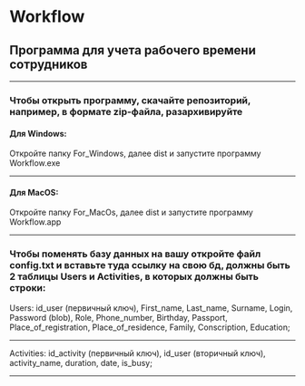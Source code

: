 # Workflow 
## Программа для учета рабочего времени сотрудников
***
### Чтобы открыть программу, скачайте репозиторий, например, в формате zip-файла, разархивируйте
#### Для Windows:
Откройте папку For_Windows, далее dist и запустите программу Workflow.exe
***
#### Для MacOS:
Откройте папку For_MacOs, далее dist и запустите программу Workflow.app
***
### Чтобы поменять базу данных на вашу откройте файл config.txt и вставьте туда ссылку на свою бд, должны быть 2 таблицы Users и Activities, в которых должны быть строки:
Users:
id_user (первичный ключ),
First_name,
Last_name,
Surname,
Login,
Password (blob),
Role,
Phone_number,
Birthday,
Passport,
Place_of_registration,
Place_of_residence,
Family,
Conscription,
Education;
***
Activities:
id_activity (первичный ключ),
id_user (вторичный ключ),
activity_name,
duration,
date,
is_busy;
***
